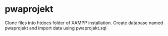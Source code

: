 # pwaprojekt
Clone files into htdocs folder of XAMPP installation.
Create database named pwaprojekt and import data using pwaprojekt.sql
